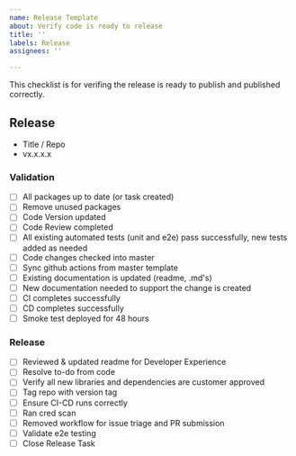 ```yaml
---
name: Release Template
about: Verify code is ready to release
title: ''
labels: Release
assignees: ''

---
```


This checklist is for verifing the release is ready to publish and published correctly.

## Release
- Title / Repo
- vx.x.x.x

### Validation
- [ ] All packages up to date (or task created)
- [ ] Remove unused packages
- [ ] Code Version updated
- [ ] Code Review completed
- [ ] All existing automated tests (unit and e2e) pass successfully, new tests added as needed
- [ ] Code changes checked into master
- [ ] Sync github actions from master template
- [ ] Existing documentation is updated (readme, .md's)
- [ ] New documentation needed to support the change is created
- [ ] CI completes successfully
- [ ] CD completes successfully
- [ ] Smoke test deployed for 48 hours

### Release
- [ ] Reviewed & updated readme for Developer Experience
- [ ] Resolve to-do from code
- [ ] Verify all new libraries and dependencies are customer approved
- [ ] Tag repo with version tag
- [ ] Ensure CI-CD runs correctly
- [ ] Ran cred scan
- [ ] Removed workflow for issue triage and PR submission
- [ ] Validate e2e testing
- [ ] Close Release Task
